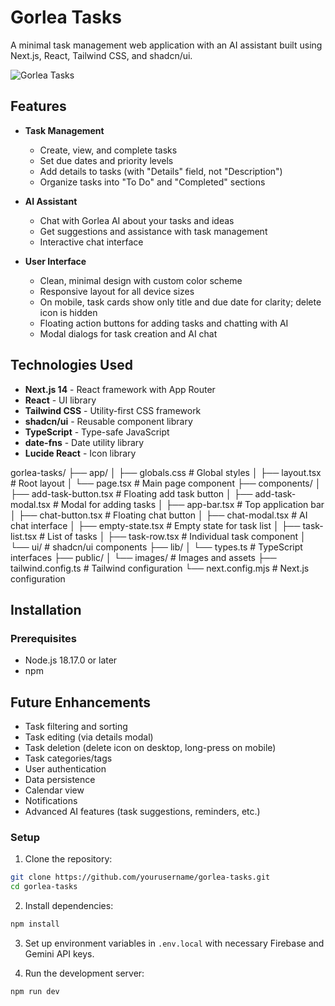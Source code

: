# Gorlea Tasks

A minimal task management web application with an AI assistant built using Next.js, React, Tailwind CSS, and shadcn/ui.

![Gorlea Tasks](https://hebbkx1anhila5yf.public.blob.vercel-storage.com/gorlea-logo-pRLW6ezEqdZlsBjxIPIRKmG3oKrXUK.png)

## Features

- **Task Management**
  - Create, view, and complete tasks
  - Set due dates and priority levels
  - Add details to tasks (with "Details" field, not "Description")
  - Organize tasks into "To Do" and "Completed" sections
  
- **AI Assistant**
  - Chat with Gorlea AI about your tasks and ideas
  - Get suggestions and assistance with task management
  - Interactive chat interface
  
- **User Interface**
  - Clean, minimal design with custom color scheme
  - Responsive layout for all device sizes
  - On mobile, task cards show only title and due date for clarity; delete icon is hidden
  - Floating action buttons for adding tasks and chatting with AI
  - Modal dialogs for task creation and AI chat

## Technologies Used

- **Next.js 14** - React framework with App Router
- **React** - UI library
- **Tailwind CSS** - Utility-first CSS framework
- **shadcn/ui** - Reusable component library
- **TypeScript** - Type-safe JavaScript
- **date-fns** - Date utility library
- **Lucide React** - Icon library

gorlea-tasks/
├── app/
│   ├── globals.css       # Global styles
│   ├── layout.tsx        # Root layout
│   └── page.tsx          # Main page component
├── components/
│   ├── add-task-button.tsx   # Floating add task button
│   ├── add-task-modal.tsx    # Modal for adding tasks
│   ├── app-bar.tsx           # Top application bar
│   ├── chat-button.tsx       # Floating chat button
│   ├── chat-modal.tsx        # AI chat interface
│   ├── empty-state.tsx       # Empty state for task list
│   ├── task-list.tsx         # List of tasks
│   ├── task-row.tsx          # Individual task component
│   └── ui/                   # shadcn/ui components
├── lib/
│   └── types.ts          # TypeScript interfaces
├── public/
│   └── images/           # Images and assets
├── tailwind.config.ts    # Tailwind configuration
└── next.config.mjs       # Next.js configuration

## Installation

### Prerequisites

- Node.js 18.17.0 or later
- npm

## Future Enhancements

- Task filtering and sorting
- Task editing (via details modal)
- Task deletion (delete icon on desktop, long-press on mobile)
- Task categories/tags
- User authentication
- Data persistence
- Calendar view
- Notifications
- Advanced AI features (task suggestions, reminders, etc.)

### Setup

1. Clone the repository:

```bash
git clone https://github.com/yourusername/gorlea-tasks.git
cd gorlea-tasks
```

2. Install dependencies:

```bash
npm install
```

3. Set up environment variables in `.env.local` with necessary Firebase and Gemini API keys.

4. Run the development server:

```bash
npm run dev
